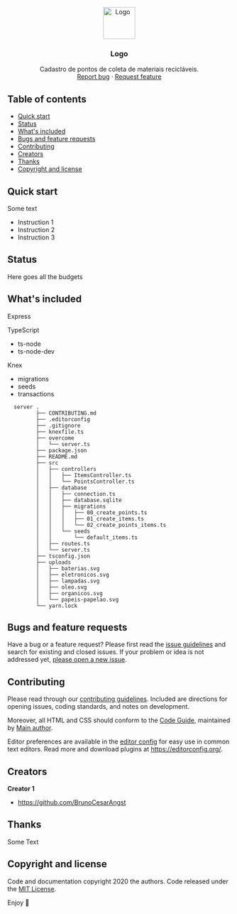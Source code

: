 <p align="center">
  <a href="https://example.com/">
    <img src="https://via.placeholder.com/72" alt="Logo" width=72 height=72>
  </a>

  <h3 align="center">Logo</h3>

  <p align="center">
    Cadastro de pontos de coleta de materiais recicláveis.
    <br>
    <a href="https://reponame/issues/new?template=bug.md">Report bug</a>
    ·
    <a href="https://reponame/issues/new?template=feature.md&labels=feature">Request feature</a>
  </p>
</p>


## Table of contents
<!-- Índice -->

- [Quick start](#quick-start)
- [Status](#status)
- [What's included](#whats-included)
- [Bugs and feature requests](#bugs-and-feature-requests)
- [Contributing](#contributing)
- [Creators](#creators)
- [Thanks](#thanks)
- [Copyright and license](#copyright-and-license)


## Quick start
<!-- Começo rápido -->

Some text

- Instruction 1
- Instruction 2
- Instruction 3

## Status

Here goes all the budgets

## What's included
<!-- O que está incluído -->

Express

TypeScript
- ts-node
- ts-node-dev

Knex
- migrations
- seeds
- transactions

```text
  server .
         ├── CONTRIBUTING.md
         ├── .editorconfig
         ├── .gitignore
         ├── knexfile.ts
         ├── overcome
         │   └── server.ts
         ├── package.json
         ├── README.md
         ├── src
         │   ├── controllers
         │   │   ├── ItemsController.ts
         │   │   └── PointsController.ts
         │   ├── database
         │   │   ├── connection.ts
         │   │   ├── database.sqlite
         │   │   ├── migrations
         │   │   │   ├── 00_create_points.ts
         │   │   │   ├── 01_create_items.ts
         │   │   │   └── 02_create_points_items.ts
         │   │   └── seeds
         │   │       └── default_items.ts
         │   ├── routes.ts
         │   └── server.ts
         ├── tsconfig.json
         ├── uploads
         │   ├── baterias.svg
         │   ├── eletronicos.svg
         │   ├── lampadas.svg
         │   ├── oleo.svg
         │   ├── organicos.svg
         │   └── papeis-papelao.svg
         └── yarn.lock
```

## Bugs and feature requests

Have a bug or a feature request? Please first read the [issue guidelines](https://github.com/BrunoCesarAngst/next-evel-week/blob/master/server/CONTRIBUTING.md) and search for existing and closed issues. If your problem or idea is not addressed yet, [please open a new issue](https://reponame/issues/new).

## Contributing

Please read through our [contributing guidelines](https://github.com/BrunoCesarAngst/next-evel-week/blob/master/server/CONTRIBUTING.md). Included are directions for opening issues, coding standards, and notes on development.

Moreover, all HTML and CSS should conform to the [Code Guide](https://github.com/mdo/code-guide), maintained by [Main author](https://github.com/BrunoCesarAngst).

Editor preferences are available in the [editor config](https://github.com/BrunoCesarAngst/next-evel-week/blob/master/server/.editorconfig) for easy use in common text editors. Read more and download plugins at <https://editorconfig.org/>.

## Creators

**Creator 1**

- <https://github.com/BrunoCesarAngst>

## Thanks

Some Text

## Copyright and license

Code and documentation copyright 2020 the authors. Code released under the [MIT License](https://reponame/blob/master/LICENSE).

Enjoy :metal:
